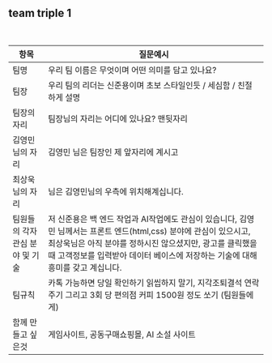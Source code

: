 

## team triple 1

<br/>



|항목|질문예시|
|-|-|
| 팀명 | 우리 팀 이름은 무엇이며 어떤 의미를 담고 있나요? | 팀원의 나이 합이 111살이어서 Triple1 으로 지었고, 세 명 다 1등이 되자는 이중적인 의미를 갖고 있다, 브랜딩 요소는 삼총사
| 팀장 | 우리 팀의 리더는 신준용이며 초보 스타일인듯 / 세심함 / 친절하게 설명|
| 팀장의 자리 | 팀장님의 자리는 어디에 있나요? 맨뒷자리|
|김영민님의 자리 | 김영민 님은 팀장인 제 앞자리에 계시고|
|최상욱님의 자리 | 님은 김영민님의 우측에 위치해계십니다.|
|팀원들의 각자 관심 분야 및 기술 | 저 신준용은 백 엔드 작업과 AI작업에도 관심이 있습니다, 김영민 님께서는 프론트 엔드(html,css) 분야에 관심이 있으시고, 최상욱님은 아직 분야를 정하시진 않으셨지만, 광고를 클릭했을때 고객정보를 입력받아 데이터 베이스에 저장하는 기술에 대해 흥미를 갖고 계십니다.|
|팀규칙 | 카톡 가능하면 당일 확인하기 읽씹하지 말기, 지각조퇴결석 연락주기 그리고 3회 당 편의점 커피 1500원 정도 쏘기 (팀원들에게) |
|함께 만들고 싶은것 | 게임사이트, 공동구매쇼핑몰, AI 소설 사이트| 2



